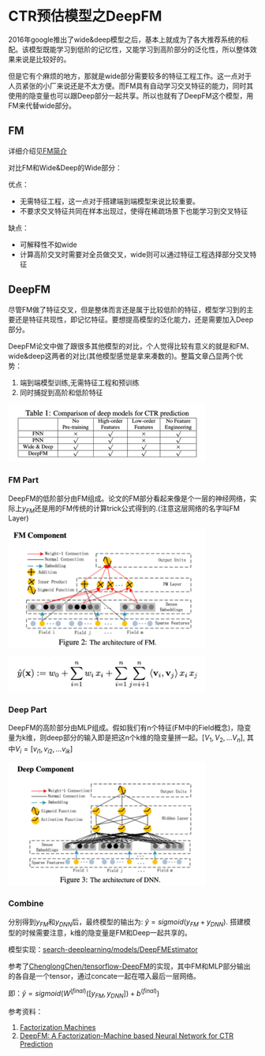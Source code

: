 # CTR预估模型之DeepFM

2016年google推出了wide&deep模型之后，基本上就成为了各大推荐系统的标配。该模型既能学习到低阶的记忆性，又能学习到高阶部分的泛化性，所以整体效果来说是比较好的。

但是它有个麻烦的地方，那就是wide部分需要较多的特征工程工作。这一点对于人员紧张的小厂来说还是不太方便。而FM具有自动学习交叉特征的能力，同时其使用的隐变量也可以跟Deep部分一起共享。所以也就有了DeepFM这个模型，用FM来代替wide部分。

## FM 

详细介绍见[FM简介](./FM.md)

对比FM和Wide&Deep的Wide部分：

优点：

* 无需特征工程，这一点对于搭建端到端模型来说比较重要。
* 不要求交叉特征共同在样本出现过，使得在稀疏场景下也能学习到交叉特征

缺点：

* 可解释性不如wide
* 计算高阶交叉时需要对全员做交叉，wide则可以通过特征工程选择部分交叉特征

## DeepFM

尽管FM做了特征交叉，但是整体而言还是属于比较低阶的特征，模型学习到的主要还是特征共现性，即记忆特征。要想提高模型的泛化能力，还是需要加入Deep部分。

DeepFM论文中做了跟很多其他模型的对比，个人觉得比较有意义的就是和FM、wide&deep这两者的对比(其他模型感觉是拿来凑数的)。整篇文章凸显两个优势：

1. 端到端模型训练,无需特征工程和预训练
2. 同时捕捉到高阶和低阶特征

<p><img src="./src/deepfm_advance.png" width=400></p>

### FM Part

DeepFM的低阶部分由FM组成。论文的FM部分看起来像是个一层的神经网络，实际上$y_{FM}$还是用的FM传统的计算trick公式得到的.(注意这层网络的名字叫FM Layer)

<p><img src="./src/deepfm_fm_component.png" width=400></p>

<p><img src="./src/fm_formular.png" width=400></p>

### Deep Part

DeepFM的高阶部分由MLP组成。假如我们有n个特征(FM中的Field概念)，隐变量为k维，则deep部分的输入即是把这n个k维的隐变量拼一起。$[V_1, V_2, ... V_n]$, 其中$V_i = [v_{i1}, v_{i2}, ... v_{ik}]$

<p><img src="./src/deepfm_deep_component.png" width=400></p>

### Combine

分别得到$y_{FM}$和$y_{DNN}$后，最终模型的输出为: $\hat{y} = sigmoid(y_{FM} + y_{DNN})$. 搭建模型的时候需要注意，k维的隐变量是FM和Deep一起共享的。

模型实现：[search-deeplearning/models/DeepFMEstimator](https://github.com/Genie-Liu/search-deeplearning/blob/master/search_deeplearning/models/DeepFMEstimator.py)

参考了[ChenglongChen/tensorflow-DeepFM](https://github.com/ChenglongChen/tensorflow-DeepFM)的实现，其中FM和MLP部分输出的各自是一个tensor，通过concate一起在喂入最后一层网络。

即：$\hat{y} = sigmoid(W^{(final)}([y_{FM}, y_{DNN}]) + b^{(final)})$

参考资料：
1. [Factorization Machines](https://www.csie.ntu.edu.tw/~b97053/paper/Rendle2010FM.pdf)
2. [DeepFM: A Factorization-Machine based Neural Network for CTR Prediction](https://arxiv.org/abs/1703.04247)
